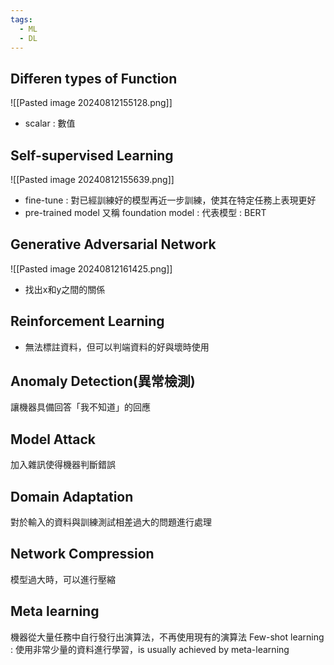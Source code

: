 ```yaml
---
tags:
  - ML
  - DL
---
```


## Differen types of Function

![[Pasted image 20240812155128.png]]

- scalar : 數值

## Self-supervised Learning

![[Pasted image 20240812155639.png]]

- fine-tune : 對已經訓練好的模型再近一步訓練，使其在特定任務上表現更好
- pre-trained  model 又稱 foundation model : 代表模型 : BERT

## Generative Adversarial Network

![[Pasted image 20240812161425.png]]

- 找出x和y之間的關係

## Reinforcement Learning

- 無法標註資料，但可以判端資料的好與壞時使用

## Anomaly Detection(異常檢測)
讓機器具備回答「我不知道」的回應

## Model Attack
加入雜訊使得機器判斷錯誤

## Domain Adaptation
對於輸入的資料與訓練測試相差過大的問題進行處理

## Network Compression
模型過大時，可以進行壓縮

## Meta learning
機器從大量任務中自行發行出演算法，不再使用現有的演算法
Few-shot learning : 使用非常少量的資料進行學習，is usually achieved by meta-learning